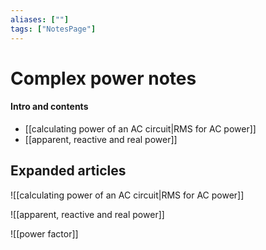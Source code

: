 ```yaml
---
aliases: [""]
tags: ["NotesPage"]
---
```


# Complex power notes

#### Intro and contents
- [[calculating power of an AC circuit|RMS for AC power]]
- [[apparent, reactive and real power]]


## Expanded articles

![[calculating power of an AC circuit|RMS for AC power]]

![[apparent, reactive and real power]]

![[power factor]]